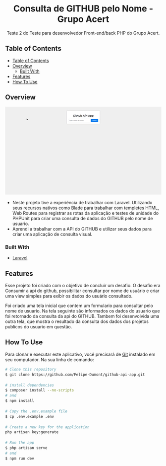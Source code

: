 <h1 align="center">Consulta de GITHUB pelo Nome - Grupo Acert </h1>

<div align="center">
   Teste 2 do Teste para desenvolvedor Front-end/back PHP do Grupo Acert.
</div>

<!-- TABLE OF CONTENTS -->

## Table of Contents

- [Table of Contents](#table-of-contents)
- [Overview](#overview)
  - [Built With](#built-with)
- [Features](#features)
- [How To Use](#how-to-use)

<!-- OVERVIEW -->

## Overview

![screenshot](https://github.com/Felipe-Dumont/github-api-app/blob/main/public/img/overview2.gif)

- Neste projeto tive a experiência de trabalhar com Laravel. Utilizando seus recursos nativos como Blade para trabalhar com templetes HTML, Web Routes para registrar as rotas da aplicação e testes de unidade do PHPUnit para criar uma consulta de dados do GITHUB pelo nome de usuario.
- Aprendi a trabalhar com a API do GITHUB e utilizar seus dados para criar uma aplicação de consulta visual.

### Built With

- [Laravel](https://laravel.com/)

## Features

Esse projeto foi criado com o objetivo de concluir um desafio. O desafio era Consumir a api do github, possibilitar consultar por nome de usuário e criar uma view simples para exibir os dados do usuário consultado.

Foi criado uma tela inicial que contem um formulario para consultar pelo nome de usuario. Na tela seguinte são informados os dados do usuario que foi retornado da consulta da api do GITHUB. 
Tambem foi desenvolvida uma outra tela, que mostra o resultado da consulta dos dados dos projetos publicos do usuario em questão.

## How To Use

Para clonar e executar este aplicativo, você precisará de [Git](https://git-scm.com) instalado em seu computador. Na sua linha de comando:

```bash
# Clone this repository
$ git clone https://github.com/Felipe-Dumont/github-api-app.git

# install dependencies
$ composer install --no-scripts
# and
$ npm install 

# Copy the .env.example file
$ cp .env.example .env

# Create a new key for the application
php artisan key:generate

# Run the app
$ php artisan serve
# and
$ npm run dev
```
